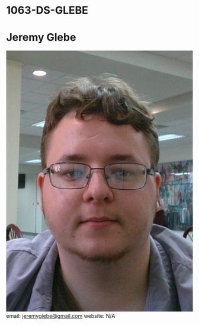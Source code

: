 # 1063-DS-GLEBE
# Jeremy Glebe
![Literally me](https://github.com/jeremyglebe/1063-DS-GLEBE/blob/master/portrait_jeremyglebe.jpg)
email: jeremyglebe@gmail.com
website: N/A
